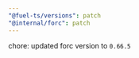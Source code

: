 ```yaml
---
"@fuel-ts/versions": patch
"@internal/forc": patch
---
```


chore: updated forc version to `0.66.5`
